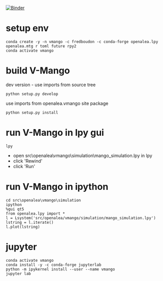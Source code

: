 [![Binder](https://mybinder.org/badge_logo.svg)](https://mybinder.org/v2/gh/fredboudon/vmango.git/master)

# setup env

```console
conda create -y -n vmango -c fredboudon -c conda-forge openalea.lpy openalea.mtg r toml future rpy2
conda activate vmango
```

# build V-Mango

dev version - use imports from source tree

```console
python setup.py develop
```

use imports from openalea.vmango site package

```console
python setup.py install
```

# run V-Mango in lpy gui
```console
lpy
```
* open src\openalea\vmango\simulation\mango_simulation.lpy in lpy
* click 'Rewind'
* click 'Run'

# run V-Mango in ipython

```console
cd src\openalea\vmango\simulation
ipython
%gui qt5
from openalea.lpy import *
l = Lsystem('src/openalea/vmango/simulation/mango_simulation.lpy')
lstring = l.iterate()
l.plot(lstring)
```

# jupyter

```console
conda activate vmango
conda install -y -c conda-forge jupyterlab
python -m ipykernel install --user --name vmango
jupyter lab
```
